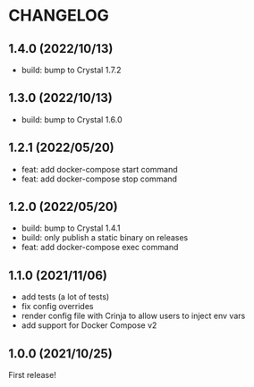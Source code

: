 # CHANGELOG

## 1.4.0 (2022/10/13)

* build: bump to Crystal 1.7.2

## 1.3.0 (2022/10/13)

* build: bump to Crystal 1.6.0

## 1.2.1 (2022/05/20)

* feat: add docker-compose start command
* feat: add docker-compose stop command

## 1.2.0 (2022/05/20)

* build: bump to Crystal 1.4.1
* build: only publish a static binary on releases
* feat: add docker-compose exec command

## 1.1.0 (2021/11/06)

* add tests (a lot of tests)
* fix config overrides
* render config file with Crinja to allow users to inject env vars
* add support for Docker Compose v2

## 1.0.0 (2021/10/25)

First release!
